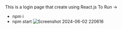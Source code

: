 This is a login page that create using React.js
To Run ->
* npm i
* npm start
![Screenshot 2024-06-02 220616](https://github.com/KMaleesha/Login-Form-React.js/assets/86143734/138ea186-fdcc-4103-b5fa-0082996d41c2)
